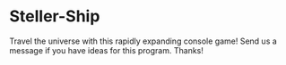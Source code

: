 # Steller-Ship
Travel the universe with this rapidly expanding console game!
Send us a message if you have ideas for this program. Thanks!

